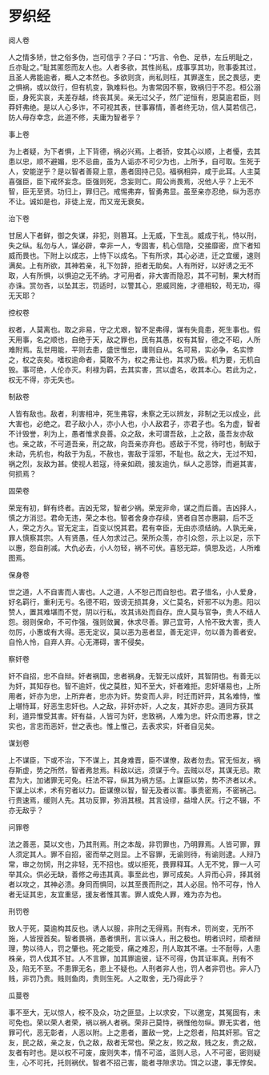 # 罗织经

阅人卷

人之情多矫，世之俗多伪，岂可信乎？子曰：“巧言、令色、足恭，左丘明耻之，丘亦耻之。”耻其匿怨而友人也。人者多欲，其性尚私，成事享其功，败事委其过，且圣人弗能逾者，概人之本然也。多欲则贪，尚私则枉，其罪遂生，民之畏惩，吏之惧祸，或以敛行，但有机变，孰难料也。为害常因不察，致祸归于不忍。桓公溺臣，身死实哀，夫差存越，终丧其吴。亲无过父子，然广逆恒有，恩莫逾君臣，则莽奸弗绝。是以人心多诈，不可视其表，世事寡情，善者终无功，信人莫若信己，防人毋存幸念，此道不修，夫庸为智者乎？

事上卷

为上者疑，为下者惧，上下背德，祸必兴焉。上者骄，安其心以顺，上者懮，去其患以忠，顺不避媚，忠不忌曲，虽为人诟亦不可少为也，上所予，自可取。生死于人，安能逆乎？是以智者善窥上意，愚者固持己见。福祸相异，咸于此耳。人主莫喜强臣，臣下戒怀妄念。臣强则死，念妄则亡。周公尚畏焉，况他人乎？上无不智，臣无至贤。功归上，罪归己。戒惕弗弃，智勇弗显。虽至亲亦忍绝，纵为恶亦不让。诚如是也，非徒上宠，而又宠无衰矣。

治下卷

甘居人下者鲜，御之失谋，非犯，则篡耳。上无威，下生乱。威成于礼，恃以刑，失之纵。私勿与人，谋必辟，幸非一人，专固害，机心信隐，交接靡密，庶下者知威而畏也。下附上以成志，上恃下以成名。下有所求，其心必进，迁之宜缓，速则满矣。上有所欲，其神若亲，礼下勿辞，拒者无助矣。人有所好，以好诱之无不取，人有所惧，以惧迫之无不纳。才可用者，非大害而隐忍，其不可制，果大材而亦诛。赏勿吝，以坠其志，罚适时，以警其心，恩威同施，才德相较，苟无功，得无天耶？

控权卷

权者，人莫离也。取之非易，守之尤艰，智不足弗得，谋有失竟患，死生事也。假天用事，名之顺也，自绝于天，敌之罪也，民有其愚，权有其智，德之不昭，人所难附焉。乱世用能，平则去患，盛世惟忠，庸则自从。名可易，实必争，名实悖之，权之丧矣。嗜权逾命者，莫敢不为，权之弗让也，其求乃极。机为要，无机自毁。事可绝，人伦亦灭。利禄为羁，去其实害，赏以虚名，收其本心。若此为之，权无不得，亦无失也。

制敌卷

人皆有敌也。敌者，利害相冲，死生弗容，未察之无以辨友，非制之无以成业，此大害也，必绝之。君子敌小人，亦小人也，小人敌君子，亦君子也。名为虚，智者不计毁誉，利为上，愚者惟求良善。众之敌，未可谓吾敌，上之敌，虽吾友亦敌也。亲之故，不可道吾亲，刑之故，向吾亲亦弃也。惑敌于不觉，待时也，制敌于未动，先机也，构敌于为乱，不赦也，害敌于淫邪，不耻也。敌之大，无过不知，祸之烈，友敌为甚。使视人若寇，待亲如疏，接友逾仇，纵人之恶馀，而避其害，何损焉？

固荣卷

荣宠有初，鲜有终者。吉凶无常，智者少祸。荣宠非命，谋之而后善。吉凶择人，慎之方消愆。君命无违，荣之本也。智者舍身亦存续，贤者自苦亦惠嗣，后不乏人，荣之方久。官无定主，百变以悦其君。君有幸臣，无由亦须结纳。人孰无亲，罪人慎察其宗。人有贤愚，任人勿求过己。荣所众羡，亦引众怨，示上以足，示下以惠，怨自削减。大仇必去，小人勿轻，祸不可伏。喜怒无踪，慎思及远，人所难图焉。

保身卷

世之道，人不自害而人害也。人之道，人不恕己而自恕也。君子惜名，小人爱身，好名羁行，重利无亏。名德不昭，毁谤无损其身，义仁莫名，奸邪不以为患。阳以赞人，置其难堪而不觉，阴以行私，攻其讳处而自存。庶人莫与官争，贵人不结人怨。弱则保命，不可作强，强则敛翼，休求尽善。罪己宜苛，人怜不致大害，责人勿厉，小惠或有大得。恶无定议，莫以恶为恶者显，善无定评，勿以善为善者安。自怜人怜，自弃人弃。心无滞碍，害不侵矣。

察奸卷

奸不自招，忠不自辩。奸者祸国，忠者祸身。无智无以成奸，其智阴也。有善无以为奸，其知存也。智不逾奸，伐之莫胜，知不至大，奸者难拒。忠奸堪易也，上所用者，奸亦为忠，上所弃者，忠亦为奸。势变而人非，时迁而奸异，其名难恃，惟上堪恃耳，好恶生忠奸也。人之敌，非奸亦奸，人之友，其奸亦忠。道同方获其利，道异惟受其害。奸有益，人皆可为奸，忠致祸，人难为忠。奸众而忠寡，世之实也，言忠而恶奸，世之表也。惟上惟己，去表求实，奸者自见矣。

谋划卷

上不谋臣，下或不治，下不谋上，其身难晋，臣不谋僚，敌者勿去。官无恒友，祸存斯虚，势之所然，智者弗怠焉。料敌以远，须谋于今。去贼以尽，其谋无忌。欺君为大，加诸罪无可免。枉法不容，纵其为祸方惩。上谋臣以势，势不济者以术。下谋上以术，术有穷者以力。臣谋僚以智，智无及者以害。事贵密焉，不密祸己。行贵速焉，缓则人先。其功反罪，弥消其根。其言设缪，益增人厌。行之不辍，不亦无敌乎？

问罪卷

法之善恶，莫以文也，乃其刑焉。刑之本哉，非罚罪也，乃明罪焉。人皆可罪，罪人须定其人。罪不自招，密而举之则显。上不容罪，无谕则待，有谕则逮。人辩乃常，审之勿悯，刑之非轻，无不招也。或以拒死，畏罪释耳。人无不党，罪一人可举其众。供必无缺，善修之毋违其真。事至此也，罪可成矣。人异而心异，择其弱者以攻之，其神必溃。身同而惧同，以其至畏而刑之，其人必屈。怜不可存，怜人者无证其忠，友宜重惩，援友者惟其害。罪人或免人罪，难为亦为也。

刑罚卷

致人于死，莫逾构其反也。诱人以服，非刑之无得焉。刑有术，罚尚变，无所不施，人皆授首矣。智者畏祸，愚者惧刑，言以诛人，刑之极也。明者识时，顽者辩理，势以待人，罚之肇也。死之能受，痛之难忍，刑人取其不堪。士不耐辱，人患株亲，罚人伐其不甘。人不言罪，加其罪逾彼，证不可得，伪其证率真。刑有不及，陷无不至。不患罪无名，患上不疑也。人刑者非人也，罚人者非罚也。非人乃贱，非罚乃贵。贱则鱼肉，贵则生死。人之取舍，无乃得此乎？

瓜蔓卷

事不至大，无以惊人，桉不及众，功之匪显。上以求安，下以邀宠，其冤固有，未可免也。荣以荣人者荣，祸以祸人者祸。荣非己莫恃，祸惟他勿纵。罪无实者，他罪可代，恶无彰者，人恶以附。上之患者，置敌一党，上之怨者，陷其奸邪。官之友，民之敌，亲之友，仇之敌，敌者无常也。荣之友，败之敌，贱之友，贵之敌，友者有时也。是以权不可废，废则失本，情不可滥，滥则人忌，人不可密，密则疑生，心不可托，托则祸伏。智者不招己害，能者寻隙求功。饵之以逮，事无悖矣。
